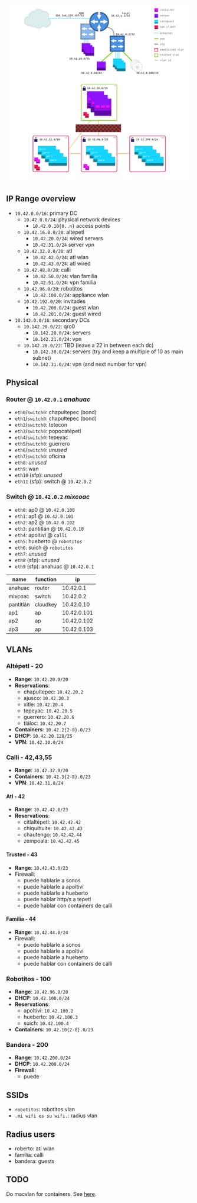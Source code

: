 ![network diagram](./diagram.png)

## IP Range overview

- `10.42.0.0/16`: primary DC
  - `10.42.0.0/24`: physical network devices
    - `10.42.0.10{0..n}` access points
  - `10.42.16.0.0/20`: altepetl
    - `10.42.20.0/24`: wired servers
    - `10.42.31.0/24` server vpn
  - `10.42.32.0.0/20`: atl
    - `10.42.42.0/24`: atl wlan
    - `10.42.43.0/24`: atl wired
  - `10.42.48.0/20`: calli
    - `10.42.50.0/24`: vlan familia
    - `10.42.51.0/24`: vpn familia
  - `10.42.96.0/20`: robotitos
    - `10.42.100.0/24`: appliance wlan
  - `10.42.192.0/20`: invitades
    - `10.42.200.0/24`: guest wlan
    - `10.42.201.0/24`: guest wired
- `10.142.0.0/16`: secondary DCs
  - `10.142.20.0/22`: qro0
    - `10.142.20.0/24`: servers
    - `10.142.21.0/24`: vpn
  - `10.142.28.0/22`: TBD (leave a 22 in between each dc)
    - `10.142.30.0/24`: servers (try and keep a multiple of 10 as main subnet)
    - `10.142.31.0/24`: vpn (and next number for vpn)

## Physical

### Router @ `10.42.0.1` _anahuac_

- `eth0`/`switch0`: chapultepec (bond)
- `eth1`/`switch0`: chapultepec (bond)
- `eth2`/`switch0`: tetecon
- `eth3`/`switch0`: popocatépetl
- `eth4`/`switch0`: tepeyac
- `eth5`/`switch0`: guerrero
- `eth6`/`switch0`: _unused_
- `eth7`/`switch0`: oficina
- `eth8`: _unused_
- `eth9`: wan
- `eth10` (sfp): _unused_
- `eth11` (sfp): switch @ `10.42.0.2`

### Switch @ `10.42.0.2` _mixcoac_

- `eth0`: ap0 @ `10.42.0.100`
- `eth1`: ap1 @ `10.42.0.101`
- `eth2`: ap2 @ `10.42.0.102`
- `eth3`: pantitlán @ `10.42.0.10`
- `eth4`: apoltivi @ `calli`
- `eth5`: hueberto @ `robotitos`
- `eth6`: suich @ `robotitos`
- `eth7`: _unused_
- `eth8` (sfp): _unused_
- `eth9` (sfp): anahuac @ `10.42.0.1`

| name | function | ip |
| - | - | - |
| anahuac | router | 10.42.0.1 |
| mixcoac | switch | 10.42.0.2 |
| pantitlán | cloudkey | 10.42.0.10 |
| ap1 | ap | 10.42.0.101 |
| ap2 | ap | 10.42.0.102 |
| ap3 | ap | 10.42.0.103 |

## VLANs

### Altépetl - 20

- **Range**: `10.42.20.0/20`
- **Reservations**:
  - chapultepec: `10.42.20.2`
  - ajusco: `10.42.20.3`
  - xitle: `10.42.20.4`
  - tepeyac: `10.42.20.5`
  - guerrero: `10.42.20.6`
  - tláloc: `10.42.20.7`
- **Containers**: `10.42.2{2-8}.0/23`
- **DHCP**: `10.42.20.128/25`
- **VPN**: `10.42.30.0/24`

### Calli - 42,43,55

- **Range**: `10.42.32.0/20`
- **Containers**: `10.42.3{2-8}.0/23`
- **VPN**: `10.42.31.0/24`

#### Atl - 42

- **Range**: `10.42.42.0/23`
- **Reservations**:
  - citlaltépetl: `10.42.42.42`
  - chiquihuite: `10.42.42.43`
  - chautengo: `10.42.42.44`
  - zempoala: `10.42.42.45`

#### Trusted - 43

- **Range**: `10.42.43.0/23`
- Firewall:
  - puede hablarle a sonos
  - puede hablarle a apoltivi
  - puede hablarle a hueberto
  - puede hablar http/s a tepetl
  - puede hablar con containers de calli

#### Familia - 44
- **Range**: `10.42.44.0/24`
- Firewall:
  - puede hablarle a sonos
  - puede hablarle a apoltivi
  - puede hablarle a hueberto
  - puede hablar con containers de calli


### Robotitos - 100

- **Range**: `10.42.96.0/20`
- **DHCP**: `10.42.100.0/24`
- **Reservations**:
  - apoltivi: `10.42.100.2`
  - hueberto: `10.42.100.3`
  - suich: `10.42.100.4`
- **Containers**: `10.42.10{2-8}.0/23`

### Bandera - 200

- **Range**: `10.42.200.0/24`
- **DHCP**: `10.42.200.0/24`
- **Firewall**:
  - puede


## SSIDs

- `robotitos`: robotitos vlan
- `.mi wifi es su wifi.`: radius vlan

## Radius users

- roberto: atl wlan
- familia: calli
- bandera: guests

## TODO

Do macvlan for containers. See [here](https://kcore.org/2020/08/18/macvlan-host-access/).
